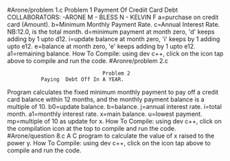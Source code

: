 #Arone/problem 1.c
                     Problem 1
	Payment Of Crediit Card Debt
COLLABORATORS:
	-ARONE M
	- BLESS N
	- KELVIN F
 a=purchase on credit card (Amount).
 b=Minimum Monthly Payment Rate.
 c=Annual Interest Rate.
 NB:12.0, is the total month.
 d=minimum payment at month zero, 'd' keeps adding by 1 upto d12.
 i=update balance at month zero, 'i' keeps by 1 adding upto e12.
 e=balance at month zero, 'e' keeps adding by 1 upto e12.
 a1=remaining balance.
       How To Compile:
		using dev c++, click on the icon tap above to compile and run the code.
  #Aronre/problem 2.c
  
                                   Problem 2
               Paying  Debt Off In A YEAR.
  Program calculates the fixed minimum monthly payment to pay off a credit card balance within 12 months,
and the monthly payment balance is a multiple of 10.
 b0=update balance.
 b=balance.
 j=annual interest rate.
 i=total month.
 a1=monthly interest rate.
 x=main balance.
 u=lowest payment.
 mp=multiple of 10 as update for x.
	How To Compile:
		using dev c++, click on the compilation icon at the top to compile and run the code. 
#Arone/question 8.c
A C program to calculate the value of x raised to the power y.
How To Compile:
		using dev c++, click on the icon tap above to compile and run the code.

  

